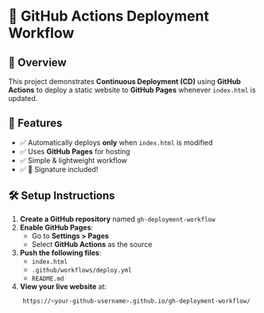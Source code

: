 # 🔹 GitHub Actions Deployment Workflow

## 📌 Overview
This project demonstrates **Continuous Deployment (CD)** using **GitHub Actions** to deploy a static website to **GitHub Pages** whenever `index.html` is updated.

## 🚀 Features
- ✅ Automatically deploys **only** when `index.html` is modified
- ✅ Uses **GitHub Pages** for hosting
- ✅ Simple & lightweight workflow
- ✅ 🔹 Signature included!

## 🛠️ Setup Instructions
1. **Create a GitHub repository** named `gh-deployment-workflow`
2. **Enable GitHub Pages**:
   - Go to **Settings > Pages**
   - Select **GitHub Actions** as the source
3. **Push the following files**:
   - `index.html`
   - `.github/workflows/deploy.yml`
   - `README.md`
4. **View your live website** at:
```bash
    https://<your-github-username>.github.io/gh-deployment-workflow/
```